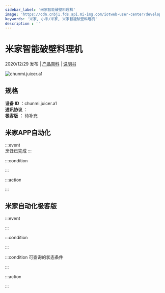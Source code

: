 ```yaml
---
sidebar_label: '米家智能破壁料理机'
image: 'https://cdn.cnbj1.fds.api.mi-img.com/iotweb-user-center/developer_1679047723496zMdrspfY.png?GalaxyAccessKeyId=AKVGLQWBOVIRQ3XLEW&Expires=9223372036854775807&Signature=GX6fY53y6nI2VA8L9ujJnjsECUg='
keywords: '米家, 小米/米家, 米家智能破壁料理机'
description : ''
---
```

# 米家智能破壁料理机

2020/12/29 发布 | [产品百科](https://home.mi.com/webapp/content/baike/product/index.html?model=chunmi.juicer.a1/) | [说明书](https://home.mi.com/views/introduction.html?model=chunmi.juicer.a1&region=cn)

![chunmi.juicer.a1](https://cdn.cnbj1.fds.api.mi-img.com/iotweb-user-center/developer_1679047723496zMdrspfY.png?GalaxyAccessKeyId=AKVGLQWBOVIRQ3XLEW&Expires=9223372036854775807&Signature=GX6fY53y6nI2VA8L9ujJnjsECUg=)

## 规格  
> 
**设备 ID** ：chunmi.juicer.a1  
**通讯协议** ：  
**极客版**  ： 待补充 


## 米家APP自动化  

:::event  
烹饪已完成
:::

:::condition  

:::

:::action   

:::

## 米家自动化极客版  

:::event  

:::

:::condition  

:::

:::condition 可查询的状态条件  

:::

:::action  

:::

        
